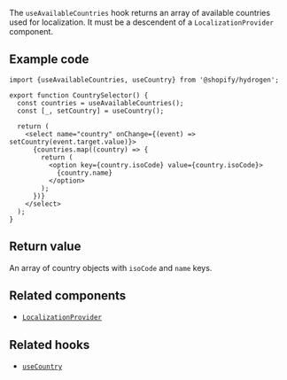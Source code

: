 <!-- This file is generated from the source code. Edit the files in /packages/hydrogen/src/hooks/useAvailableCountries and run 'yarn generate-docs' at the root of this repo. -->

The `useAvailableCountries` hook returns an array of available countries used for localization.
It must be a descendent of a `LocalizationProvider` component.

## Example code

```tsx
import {useAvailableCountries, useCountry} from '@shopify/hydrogen';

export function CountrySelector() {
  const countries = useAvailableCountries();
  const [_, setCountry] = useCountry();

  return (
    <select name="country" onChange={(event) => setCountry(event.target.value)}>
      {countries.map((country) => {
        return (
          <option key={country.isoCode} value={country.isoCode}>
            {country.name}
          </option>
        );
      })}
    </select>
  );
}
```

## Return value

An array of country objects with `isoCode` and `name` keys.

## Related components

- [`LocalizationProvider`](/api/hydrogen/components/localization/localizationprovider)

## Related hooks

- [`useCountry`](/api/hydrogen/hooks/localization/usecountry)
